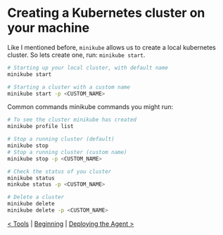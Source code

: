 # Creating a Kubernetes cluster on your machine

Like I mentioned before, `minikube` allows us to create a local kubernetes cluster. So lets create one, run: `minikube start`.

``` bash
# Starting up your local cluster, with default name
minikube start

# Starting a cluster with a custom name
minikube start -p <CUSTOM_NAME>
```

Common commands minikube commands you might run:

``` bash
# To see the cluster minikube has created
minikube profile list

# Stop a running cluster (default)
minikube stop
# Stop a running cluster (custom name)
minikube stop -p <CUSTOM_NAME>

# Check the status of you cluster
minikube status
minkube status -p <CUSTOM_NAME>

# Delete a cluster
minikube delete
minikube delete -p <CUSTOM_NAME>
```

[< Tools](tools.md) | [Beginning](../README.md) | [Deploying the Agent >](deploy-agent.md)